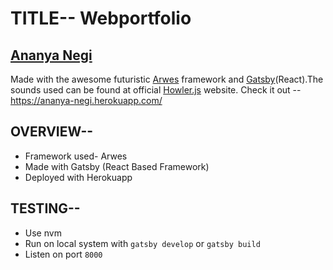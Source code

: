 # TITLE-- Webportfolio
## [Ananya Negi](https://ananya-negi.herokuapp.com/)
Made with the awesome futuristic [Arwes](https://www.npmjs.com/package/arwes) framework and [Gatsby](https://www.npmjs.com/package/gatsby)(React).The sounds used can be found at official [Howler.js](https://howlerjs.com/) website.
Check it out --https://ananya-negi.herokuapp.com/

## OVERVIEW--
* Framework used- Arwes
* Made with Gatsby (React Based Framework)
* Deployed with Herokuapp

## TESTING--
* Use nvm
* Run on local system with `gatsby develop` or `gatsby build`
* Listen on port `8000`



